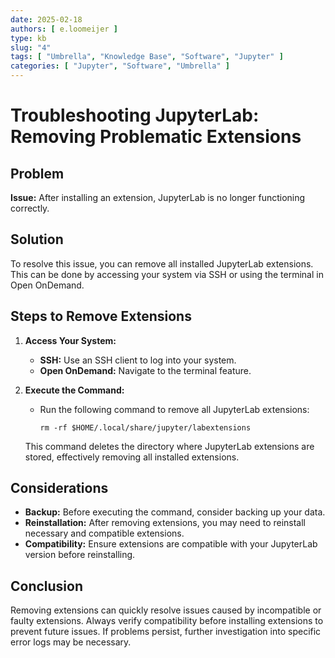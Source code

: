 ```yaml
---
date: 2025-02-18
authors: [ e.loomeijer ]
type: kb
slug: "4"
tags: [ "Umbrella", "Knowledge Base", "Software", "Jupyter" ]
categories: [ "Jupyter", "Software", "Umbrella" ]
---
```


# Troubleshooting JupyterLab: Removing Problematic Extensions

## Problem

**Issue:** After installing an extension, JupyterLab is no longer functioning correctly.

## Solution

To resolve this issue, you can remove all installed JupyterLab extensions. This can be done by accessing your system via
SSH or using the terminal in Open OnDemand.

## Steps to Remove Extensions

1. **Access Your System:**
    - **SSH:** Use an SSH client to log into your system.
    - **Open OnDemand:** Navigate to the terminal feature.

2. **Execute the Command:**
    - Run the following command to remove all JupyterLab extensions:

      ```shell
      rm -rf $HOME/.local/share/jupyter/labextensions
      ```

   This command deletes the directory where JupyterLab extensions are stored, effectively removing all installed
   extensions.

## Considerations

- **Backup:** Before executing the command, consider backing up your data.
- **Reinstallation:** After removing extensions, you may need to reinstall necessary and compatible extensions.
- **Compatibility:** Ensure extensions are compatible with your JupyterLab version before reinstalling.

## Conclusion

Removing extensions can quickly resolve issues caused by incompatible or faulty extensions. Always verify compatibility
before installing extensions to prevent future issues. If problems persist, further investigation into specific error
logs may be necessary.
